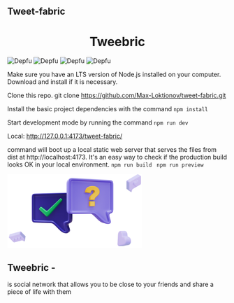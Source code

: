 ## Tweet-fabric

<h1 align="center" > Tweebric</h1>

<img alt="Depfu" src="https://img.shields.io/depfu/dependencies/github/tweebric?logo=green&style=for-the-badge">

<img alt="Depfu" src="https://img.shields.io/depfu/dependencies/github/tweebric?color=gray&label=typescript&logo=green&logoColor=white&style=for-the-badge">
<img alt="Depfu" src="https://img.shields.io/depfu/dependencies/github/tweebric?color=gray&label=react&logo=green&logoColor=white&style=for-the-badge">
<img alt="Depfu" src="https://img.shields.io/depfu/dependencies/github/tweebric?color=gray&label=router-dom&logo=green&logoColor=white&style=for-the-badge">

Make sure you have an LTS version of Node.js installed on your computer. Download and install if it is necessary.

Clone this repo. git clone https://github.com/Max-Loktionov/tweet-fabric.git

Install the basic project dependencies with the command
`npm install`

Start development mode by running the command
`npm run dev`

Local: http://127.0.0.1:4173/tweet-fabric/

command will boot up a local static web server that serves the files from dist at http://localhost:4173. It's an easy way to check if the production build looks OK in your local environment.
`npm run build`
` npm run preview`

![](src/img/picto.png)

## **Tweebric** -

is social network that allows you to be close to your friends and share a piece of life with them
